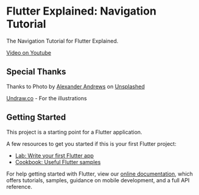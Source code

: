 # Flutter Explained: Navigation Tutorial

The Navigation Tutorial for Flutter Explained.

[Video on Youtube]()



## Special Thanks
Thanks to Photo by [Alexander Andrews](https://unsplash.com/@alex_andrews?utm_source=unsplash&utm_medium=referral&utm_content=creditCopyText) on [Unsplashed](https://unsplash.com/photos/4JdvOwrVzfY)

[Undraw.co](https://undraw.co/) - For the illustrations

## Getting Started

This project is a starting point for a Flutter application.

A few resources to get you started if this is your first Flutter project:

- [Lab: Write your first Flutter app](https://flutter.dev/docs/get-started/codelab)
- [Cookbook: Useful Flutter samples](https://flutter.dev/docs/cookbook)

For help getting started with Flutter, view our
[online documentation](https://flutter.dev/docs), which offers tutorials,
samples, guidance on mobile development, and a full API reference.
